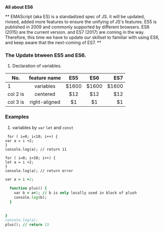 **All about ES6**

** EMAScript (aka ES) is a standadized spec of JS. it will be updated, rivised, added more features to ensure the unifying of JS's features. ES5 is published in 2009 and commonly supported by different browsers. ES6 (2015) are the current version. and ES7 (2017) are coming in the way. Therefore, this time we have to update our skillset to familiar with using ES6, and keep aware that the next-coming of ES7. **

### The Update btween ES5 and ES6.
1. Declaration of variables.

 
 | No.      |    feature name      |   ES5  | ES6  | ES7   | 
 |----------|:--------------------:|:------:|:-----:|-----:|
 | 1 |  variables | $1600 | $1600 | $1600 | $1600 |
 | col 2 is |    centered   |   $12 |  $12  |  $12  |  $12  |
 | col 3 is | right-aligned |    $1 |    $1 |    $1 |    $1 |
  


### Examples
1. variables by `var`  `let` and `const`
 
 ``` 
  for ( i=0; i<10; i++) {
var a = i +2; 
}
console.log(a); // return 11

for ( i=0; i<10; i++) {
let a = i +2;  
}
console.log(a); // return error 
```
```for ( i=0; i<10; i++) {
var a = i +2; 
  
  function plus() {
    var b = a+2; // b is only locally used in block of plush
    console.log(b);
  }
  
 
}
console.log(a);
plus(); // return 13
```
